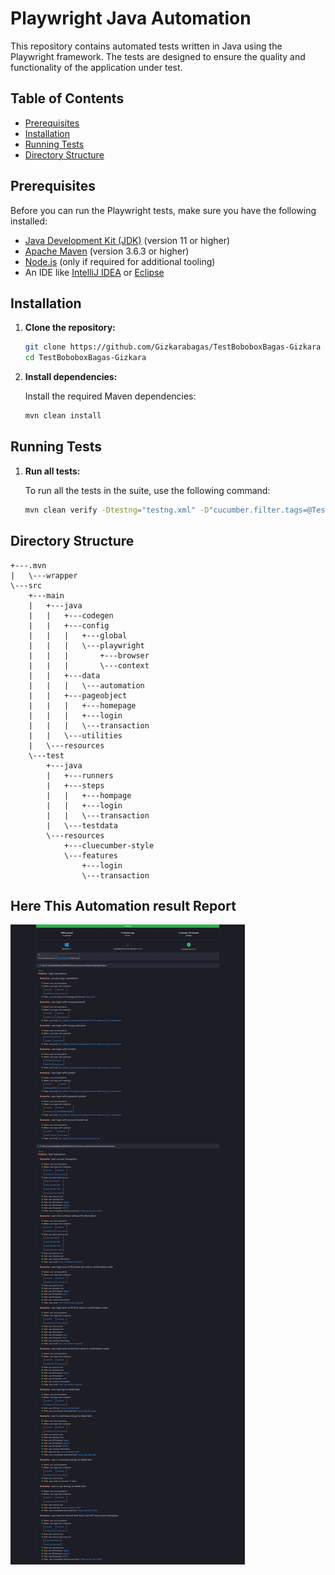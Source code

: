 # Playwright Java Automation

This repository contains automated tests written in Java using the Playwright framework. The tests are designed to ensure the quality and functionality of the application under test.

## Table of Contents

- [Prerequisites](#prerequisites)
- [Installation](#installation)
- [Running Tests](#running-tests)
- [Directory Structure](#directory-structure)
## Prerequisites

Before you can run the Playwright tests, make sure you have the following installed:

- [Java Development Kit (JDK)](https://www.oracle.com/java/technologies/javase-downloads.html) (version 11 or higher)
- [Apache Maven](https://maven.apache.org/download.cgi) (version 3.6.3 or higher)
- [Node.js](https://nodejs.org/) (only if required for additional tooling)
- An IDE like [IntelliJ IDEA](https://www.jetbrains.com/idea/) or [Eclipse](https://www.eclipse.org/ide/)

## Installation

1. **Clone the repository:**

   ```bash
   git clone https://github.com/Gizkarabagas/TestBoboboxBagas-Gizkara
   cd TestBoboboxBagas-Gizkara
   ```

2. **Install dependencies:**

   Install the required Maven dependencies:

   ```bash
   mvn clean install
   ```

## Running Tests

1. **Run all tests:**

   To run all the tests in the suite, use the following command:

   ```bash
   mvn clean verify -Dtestng="testng.xml" -D"cucumber.filter.tags=@Test1"
   
   ```

## Directory Structure
```
+---.mvn
|   \---wrapper
\---src
    +---main
    |   +---java
    |   |   +---codegen
    |   |   +---config
    |   |   |   +---global
    |   |   |   \---playwright
    |   |   |       +---browser
    |   |   |       \---context
    |   |   +---data
    |   |   |   \---automation
    |   |   +---pageobject
    |   |   |   +---homepage
    |   |   |   +---login
    |   |   |   \---transaction
    |   |   \---utilities
    |   \---resources
    \---test
        +---java
        |   +---runners
        |   +---steps
        |   |   +---hompage
        |   |   +---login
        |   |   \---transaction
        |   \---testdata
        \---resources
            +---cluecumber-style
            \---features
                +---login
                \---transaction
```

## Here This Automation result Report
![Photo Test Result Automation Bobobox](TestResult.png)
